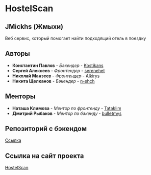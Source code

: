 # HostelScan
## JMickhs (Жмыхи)

Веб сервис, который помогает найти подходящий отель в поездку

## Авторы

* **Константин Павлов** - *Бэкендер* - [Kostikans](https://github.com/Kostikans)
* **Сергей Алексеев** - *Фронтендер* - [serenehet](https://github.com/serenehet)
* **Николай Манзеев** - *Фронтендер* - [Alkirys](https://github.com/Alkirys)
* **Никита Щелканов** - *Бэкендер* - [n-shch](https://github.com/n-shch')


## Менторы
* **Наташа Климова** - *Ментор по фронтенду* - [Tataklim](https://github.com/Tataklim)
* **Дмитрий Рыбаков** - *Ментор по бэкенду* - [bulletmys](https://github.com/bulletmys)

## Репозиторий с бэкендом
[Ссылка](https://github.com/go-park-mail-ru/2020_2_JMickhs)

## Ссылка на сайт проекта
[HostelScan](https://hostelscan.ru/)
